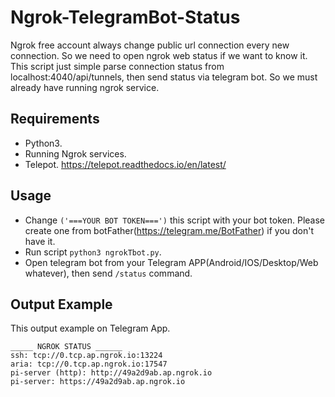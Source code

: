 # Ngrok-TelegramBot-Status
Ngrok free account always change public url connection every new connection. So we need to open ngrok web status if we want to know it. This script just simple parse connection status from localhost:4040/api/tunnels, then send status via telegram bot. So we must already have running ngrok service. 

## Requirements
- Python3.
- Running Ngrok services.
- Telepot. https://telepot.readthedocs.io/en/latest/

## Usage
- Change `('===YOUR BOT TOKEN===')` this script with your bot token. Please create one from botFather(https://telegram.me/BotFather) if you don't have it. 
- Run script `python3 ngrokTbot.py`. 
- Open telegram bot from your Telegram APP(Android/IOS/Desktop/Web whatever), then send `/status` command.

## Output Example
This output example on Telegram App.
```
_____ NGROK STATUS ______
ssh: tcp://0.tcp.ap.ngrok.io:13224
aria: tcp://0.tcp.ap.ngrok.io:17547
pi-server (http): http://49a2d9ab.ap.ngrok.io
pi-server: https://49a2d9ab.ap.ngrok.io
```

